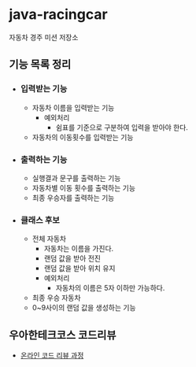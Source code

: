 # java-racingcar

자동차 경주 미션 저장소

## 기능 목록 정리
- ### 입력받는 기능
    - 자동차 이름을 입력받는 기능
        - 예외처리
            - 쉼표를 기준으로 구분하여 입력을 받아야 한다.
    - 자동차의 이동횟수를 입력받는 기능
- ### 출력하는 기능
    - 실행결과 문구를 출력하는 기능
    - 자동차별 이동 횟수를 출력하는 기능
    - 최종 우승자를 출력하는 기능

- ### 클래스 후보
    - 전체 자동차
        - 자동차는 이름을 가진다.
        - 랜덤 값을 받아 전진
        - 랜덤 값을 받아 위치 유지
        - 예외처리
            - 자동차의 이름은 5자 이하만 가능하다.
    - 최종 우승 자동차
    - 0~9사이의 랜덤 값을 생성하는 기능

## 우아한테크코스 코드리뷰

- [온라인 코드 리뷰 과정](https://github.com/woowacourse/woowacourse-docs/blob/master/maincourse/README.md)
